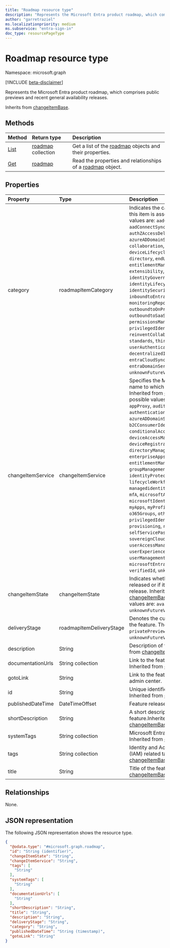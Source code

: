 ```yaml
---
title: "Roadmap resource type"
description: "Represents the Microsoft Entra product roadmap, which comprises public previews and recent general availability releases."
author: "garretraziel"
ms.localizationpriority: medium
ms.subservice: "entra-sign-in"
doc_type: resourcePageType
---
```


# Roadmap resource type

Namespace: microsoft.graph

[!INCLUDE [beta-disclaimer](../../includes/beta-disclaimer.md)]

Represents the Microsoft Entra product roadmap, which comprises public previews and recent general availability releases.

Inherits from [changeItemBase](../resources/changeitembase.md).

## Methods
|Method|Return type|Description|
|:---|:---|:---|
|[List](../api/roadmap-list.md)|[roadmap](../resources/roadmap.md) collection|Get a list of the [roadmap](../resources/roadmap.md) objects and their properties.|
|[Get](../api/roadmap-get.md)|[roadmap](../resources/roadmap.md)|Read the properties and relationships of a [roadmap](../resources/roadmap.md) object.|

## Properties
|Property|Type|Description|
|:---|:---|:---|
|category|roadmapItemCategory|Indicates the category with which this item is associated. The possible values are: `aadConnectCloudSync`, `aadConnectSync`, `accessControl`, `authZAccessDelegation`, `azureADDomainServices`, `b2BB2C`, `collaboration`, `developerExperience`, `deviceLifecycleManagement`, `directory`, `endUserExperiences`, `entitlementManagement`, `extensibility`, `gdpr`, `goLocal`, `identityGovernance`, `identityLifecycleManagement`, `identitySecurityProtection`, `inboundtoEntraID`, `monitoringReporting`, `outboundtoOnPremisesApplications`, `outboundtoSaaSApplications`, `permissionsManagement`, `platform`, `privilegedIdentityManagement`, `reinventCollaboration`, `sso`, `standards`, `thirdPartyIntegration`, `userAuthentication`, `userManagement`, `decentralizedIdentities`, `entraCloudSync`, `entraConnect`, `entraDomainServices`, `other`, `unknownFutureValue`.|
|changeItemService|changeItemService|Specifies the Microsoft Entra service name to which this item belongs. Inherited from [changeItemBase](../resources/changeitembase.md). The possible values are: `accessReviews`, `appProxy`, `audit`, `authenticationsLogins`, `azureADDomainServices`, `b2B`, `b2CConsumerIdentityManagement`, `conditionalAccess`, `deviceAccessManagement`, `deviceRegistrationandManagement`, `directoryManagement`, `enterpriseApps`, `entitlementManagement`, `groupManagement`, `identityProtection`, `internetAccess`, `lifecycleWorkflows`, `linkedIn`, `managedidentitiesforAzureresources`, `mfA`, `microsoftAuthenticatorApp`, `microsoftIdentityManager`, `msGraph`, `myApps`, `myProfileAccount`, `na`, `o365Groups`, `other`, `privateAccess`, `privilegedIdentityManagement`, `provisioning`, `rbac`, `reporting`, `roles`, `selfServicePasswordReset`, `sovereignClouds`, `termsofUse`, `userAccessManagement`, `userExperienceandManagement`, `userManagement`, `microsoftEntraDomainServices`, `verifiedId`, `unknownFutureValue`.|
|changeItemState|changeItemState|Indicates whether this feature was released or if it's an upcoming release. Inherited from [changeItemBase](../resources/changeitembase.md). The possible values are: `available`, `comingSoon`, `unknownFutureValue`.|
|deliveryStage|roadmapItemDeliveryStage|Denotes the current lifecycle state of the feature. The possible values are: `privatePreview`, `publicPreview`, `ga`, `unknownFutureValue`.|
|description|String|Description of the feature. Inherited from [changeItemBase](../resources/changeitembase.md).|
|documentationUrls|String collection|Link to the feature documentation. Inherited from [changeItemBase](../resources/changeitembase.md).|
|gotoLink|String|Link to the feature page in the Entra admin center.|
|id|String|Unique identifier for the new feature. Inherited from [entity](../resources/entity.md).|
|publishedDateTime|DateTimeOffset|Feature release date.|
|shortDescription|String|A short description of the feature.Inherited from [changeItemBase](../resources/changeitembase.md).|
|systemTags|String collection|Microsoft Entra specific tags. Inherited from [changeItemBase](../resources/changeitembase.md).|
|tags|String collection|Identity and Access Management (IAM) related tags. Inherited from [changeItemBase](../resources/changeitembase.md).|
|title|String|Title of the feature. Inherited from [changeItemBase](../resources/changeitembase.md).|

## Relationships
None.

## JSON representation
The following JSON representation shows the resource type.
<!-- {
  "blockType": "resource",
  "keyProperty": "id",
  "@odata.type": "microsoft.graph.roadmap",
  "baseType": "microsoft.graph.changeItemBase",
  "openType": false
}
-->
``` json
{
  "@odata.type": "#microsoft.graph.roadmap",
  "id": "String (identifier)",
  "changeItemState": "String",
  "changeItemService": "String",
  "tags": [
    "String"
  ],
  "systemTags": [
    "String"
  ],
  "documentationUrls": [
    "String"
  ],
  "shortDescription": "String",
  "title": "String",
  "description": "String",
  "deliveryStage": "String",
  "category": "String",
  "publishedDateTime": "String (timestamp)",
  "gotoLink": "String"
}
```
